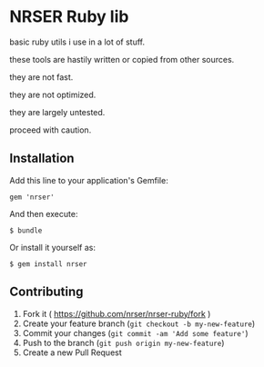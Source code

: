 # NRSER Ruby lib

basic ruby utils i use in a lot of stuff.

these tools are hastily written or copied from other sources. 

they are not fast.

they are not optimized.

they are largely untested.

proceed with caution.

## Installation

Add this line to your application's Gemfile:

    gem 'nrser'

And then execute:

    $ bundle

Or install it yourself as:

    $ gem install nrser

## Contributing

1. Fork it ( https://github.com/nrser/nrser-ruby/fork )
2. Create your feature branch (`git checkout -b my-new-feature`)
3. Commit your changes (`git commit -am 'Add some feature'`)
4. Push to the branch (`git push origin my-new-feature`)
5. Create a new Pull Request
